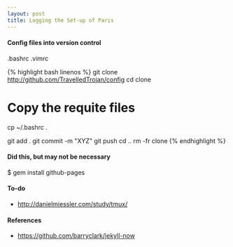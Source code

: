 ```yaml
---
layout: post
title: Logging the Set-up of Paris
---
```


#### Config files into version control
.bashrc
.vimrc

{% highlight bash linenos %}
git clone http://github.com/TravelledTrojan/config
cd clone

# Copy the requite files
cp ~/.bashrc .

git add .
git commit -m "XYZ"
git push
cd ..
rm -fr clone
{% endhighlight %}

#### Did this, but may not be necessary
$ gem install github-pages

#### To-do
 * http://danielmiessler.com/study/tmux/

#### References
 * https://github.com/barryclark/jekyll-now
